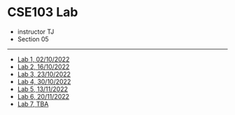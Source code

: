 # CSE103 Lab

- instructor TJ
- Section 05

---

- [Lab 1, 02/10/2022](./classes/class-1.md)
- [Lab 2, 16/10/2022](./classes/class-2/)
- [Lab 3, 23/10/2022](./classes/class-3/)
- [Lab 4, 30/10/2022](./classes/class-4/)
- [Lab 5, 13/11/2022](./classes/class-5/)
- [Lab 6, 20/11/2022](./classes/class-6/)
- [Lab 7, TBA](./classes/class-7/)

